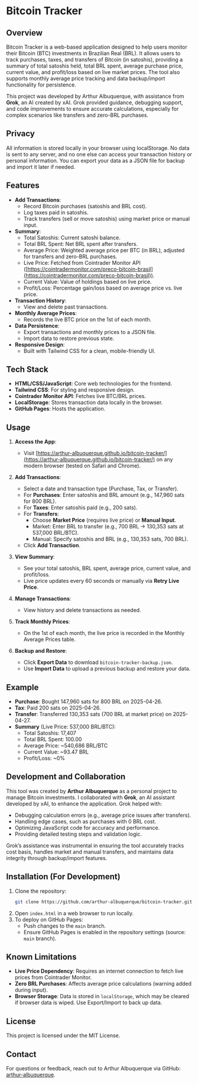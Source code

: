 # Bitcoin Tracker

## Overview

Bitcoin Tracker is a web-based application designed to help users monitor their Bitcoin (BTC) investments in Brazilian Real (BRL). It allows users to track purchases, taxes, and transfers of Bitcoin (in satoshis), providing a summary of total satoshis held, total BRL spent, average purchase price, current value, and profit/loss based on live market prices. The tool also supports monthly average price tracking and data backup/import functionality for persistence.

This project was developed by Arthur Albuquerque, with assistance from **Grok**, an AI created by xAI. Grok provided guidance, debugging support, and code improvements to ensure accurate calculations, especially for complex scenarios like transfers and zero-BRL purchases.

## Privacy

All information is stored locally in your browser using localStorage. No data is sent to any server, and no one else can access your transaction history or personal information. You can export your data as a JSON file for backup and import it later if needed.

## Features

- **Add Transactions**:
  - Record Bitcoin purchases (satoshis and BRL cost).
  - Log taxes paid in satoshis.
  - Track transfers (sell or move satoshis) using market price or manual input.
- **Summary**:
  - Total Satoshis: Current satoshi balance.
  - Total BRL Spent: Net BRL spent after transfers.
  - Average Price: Weighted average price per BTC (in BRL), adjusted for transfers and zero-BRL purchases.
  - Live Price: Fetched from Cointrader Monitor API ([https://cointradermonitor.com/preco-bitcoin-brasil](https://cointradermonitor.com/preco-bitcoin-brasil)).
  - Current Value: Value of holdings based on live price.
  - Profit/Loss: Percentage gain/loss based on average price vs. live price.
- **Transaction History**:
  - View and delete past transactions.
- **Monthly Average Prices**:
  - Records the live BTC price on the 1st of each month.
- **Data Persistence**:
  - Export transactions and monthly prices to a JSON file.
  - Import data to restore previous state.
- **Responsive Design**:
  - Built with Tailwind CSS for a clean, mobile-friendly UI.

## Tech Stack

- **HTML/CSS/JavaScript**: Core web technologies for the frontend.
- **Tailwind CSS**: For styling and responsive design.
- **Cointrader Monitor API**: Fetches live BTC/BRL prices.
- **LocalStorage**: Stores transaction data locally in the browser.
- **GitHub Pages**: Hosts the application.

## Usage

1. **Access the App**:
   - Visit [https://arthur-albuquerque.github.io/bitcoin-tracker/](https://arthur-albuquerque.github.io/bitcoin-tracker/) on any modern browser (tested on Safari and Chrome).
   
2. **Add Transactions**:
   - Select a date and transaction type (Purchase, Tax, or Transfer).
   - For **Purchases**: Enter satoshis and BRL amount (e.g., 147,960 sats for 800 BRL).
   - For **Taxes**: Enter satoshis paid (e.g., 200 sats).
   - For **Transfers**:
     - Choose **Market Price** (requires live price) or **Manual Input**.
     - Market: Enter BRL to transfer (e.g., 700 BRL → 130,353 sats at 537,000 BRL/BTC).
     - Manual: Specify satoshis and BRL (e.g., 130,353 sats, 700 BRL).
   - Click **Add Transaction**.

3. **View Summary**:
   - See your total satoshis, BRL spent, average price, current value, and profit/loss.
   - Live price updates every 60 seconds or manually via **Retry Live Price**.

4. **Manage Transactions**:
   - View history and delete transactions as needed.

5. **Track Monthly Prices**:
   - On the 1st of each month, the live price is recorded in the Monthly Average Prices table.

6. **Backup and Restore**:
   - Click **Export Data** to download `bitcoin-tracker-backup.json`.
   - Use **Import Data** to upload a previous backup and restore your data.

## Example

- **Purchase**: Bought 147,960 sats for 800 BRL on 2025-04-26.
- **Tax**: Paid 200 sats on 2025-04-26.
- **Transfer**: Transferred 130,353 sats (700 BRL at market price) on 2025-04-27.
- **Summary** (Live Price: 537,000 BRL/BTC):
  - Total Satoshis: 17,407
  - Total BRL Spent: 100.00
  - Average Price: ~540,686 BRL/BTC
  - Current Value: ~93.47 BRL
  - Profit/Loss: ~0%

## Development and Collaboration

This tool was created by **Arthur Albuquerque** as a personal project to manage Bitcoin investments. I collaborated with **Grok**, an AI assistant developed by xAI, to enhance the application. Grok helped with:

- Debugging calculation errors (e.g., average price issues after transfers).
- Handling edge cases, such as purchases with 0 BRL cost.
- Optimizing JavaScript code for accuracy and performance.
- Providing detailed testing steps and validation logic.

Grok’s assistance was instrumental in ensuring the tool accurately tracks cost basis, handles market and manual transfers, and maintains data integrity through backup/import features.

## Installation (For Development)

1. Clone the repository:
   ```bash
   git clone https://github.com/arthur-albuquerque/bitcoin-tracker.git
   ```
2. Open `index.html` in a web browser to run locally.
3. To deploy on GitHub Pages:
   - Push changes to the `main` branch.
   - Ensure GitHub Pages is enabled in the repository settings (source: `main` branch).

## Known Limitations

- **Live Price Dependency**: Requires an internet connection to fetch live prices from Cointrader Monitor.
- **Zero BRL Purchases**: Affects average price calculations (warning added during input).
- **Browser Storage**: Data is stored in `localStorage`, which may be cleared if browser data is wiped. Use Export/Import to back up data.


## License

This project is licensed under the MIT License. 

## Contact

For questions or feedback, reach out to Arthur Albuquerque via GitHub: [arthur-albuquerque](https://github.com/arthur-albuquerque).
